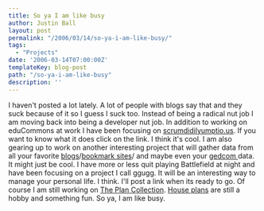 ```yaml
---
title: So ya I am like busy
author: Justin Ball
layout: post
permalink: "/2006/03/14/so-ya-i-am-like-busy/"
tags:
  - "Projects"
date: '2006-03-14T07:00:00Z'
templateKey: blog-post
path: "/so-ya-i-am-like-busy"
description: ''
---
```


I haven't posted a lot lately. A lot of people with blogs say that and they suck because of it so I guess I suck too. Instead of being a radical nut job I am moving back into being a developer nut job. In addition to working on eduCommons at work I have been focusing on [scrumdidilyumptio.us][1]. If you want to know what it does click on the link. I think it's cool. I am also gearing up to work on another interesting project that will gather data from all your favorite [blogs][2]/[bookmark sites][3]/ and maybe even your [gedcom ][4]data. It might just be cool. I have more or less quit playing Battlefield at night and have been focusing on a project I call ggugg. It will be an interesting way to manage your personal life. I think. I'll post a link when its ready to go. Of course I am still working on [The Plan Collection][5]. [House plans][5] are still a hobby and something fun. So ya, I am like busy.

 [1]: http://scrumdidilyumptio.us
 [2]: http://www.blogger.com/
 [3]: http://del.icio.us/
 [4]: http://en.wikipedia.org/wiki/Gedcom
 [5]: http://www.theplancollection.com
